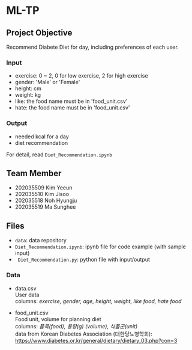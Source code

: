 # ML-TP
## Project Objective
Recommend Diabete Diet for day, including preferences of each user.

### Input
- exercise: 0 ~ 2, 0 for low exercise, 2 for high exercise
- gender: 'Male' or 'Female'
- height: cm
- weight: kg
- like: the food name must be in 'food_unit.csv'
- hate: the food name must be in 'food_unit.csv'

### Output
- needed kcal for a day
- diet recommendation

For detail, read <code>Diet_Recommendation.ipynb</code>


## Team Member
- 202035509 Kim Yeeun
- 202035510 Kim Jisoo
- 202035518 Noh Hyungju
- 202035519 Ma Sunghee

## Files
- <code>data</code>: data repository
- <code>Diet_Recommendation.ipynb</code>: ipynb file for code example (with sample input)
- <code> Diet_Recommendation.py</code>: python file with input/output

### Data
- data.csv
<br>User data<br>
columns: *exercise, gender, age, height, weight, like food, hate food*

- food_unit.csv
<br>Food unit, volume for planning diet<br>
columns: *품목(food), 용량(g) (volume), 식품군(unit)* <br>
data from Korean Diabetes Association (대한당뇨병학회): https://www.diabetes.or.kr/general/dietary/dietary_03.php?con=3

